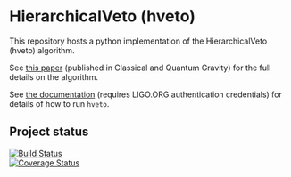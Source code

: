 # HierarchicalVeto (hveto)

This repository hosts a python implementation of the HierarchicalVeto (hveto) algorithm.

See [this paper](//dx.doi.org/10.1088/0264-9381/28/23/235005) (published in Classical and Quantum Gravity) for the full details on the algorithm.

See [the documentation](https://ldas-jobs.ligo.caltech.edu/~duncan.macleod/hveto/latest/) (requires LIGO.ORG authentication credentials) for details of how to run `hveto`.

## Project status

[![Build Status](https://travis-ci.com/gwdetchar/hveto.svg?branch=master)](https://travis-ci.com/gwdetchar/hveto)  
[![Coverage Status](https://coveralls.io/repos/github/gwdetchar/hveto/badge.svg?branch=master)](https://coveralls.io/github/gwdetchar/hveto?branch=master)
